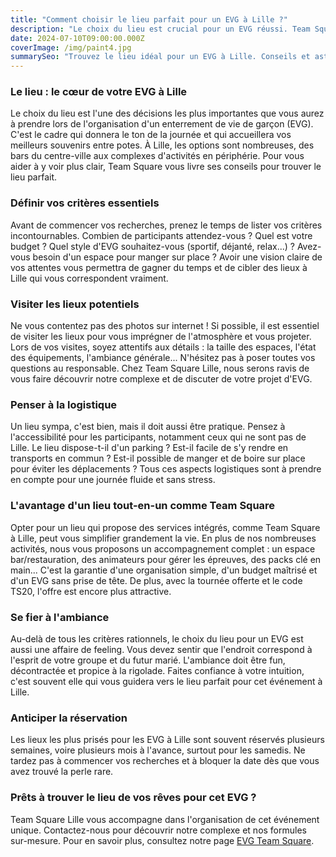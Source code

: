 ```yaml
---
title: "Comment choisir le lieu parfait pour un EVG à Lille ?"
description: "Le choix du lieu est crucial pour un EVG réussi. Team Square Lille vous guide pour trouver l'endroit parfait qui correspond à vos attentes pour cette journée."
date: 2024-07-10T09:00:00.000Z
coverImage: /img/paint4.jpg
summarySeo: "Trouvez le lieu idéal pour un EVG à Lille. Conseils et astuces par Team Square pour un choix sans fausse note et une journée mémorable entre amis."
---
```


### Le lieu : le cœur de votre EVG à Lille

Le choix du lieu est l'une des décisions les plus importantes que vous aurez à prendre lors de l'organisation d'un enterrement de vie de garçon (EVG). C'est le cadre qui donnera le ton de la journée et qui accueillera vos meilleurs souvenirs entre potes. À Lille, les options sont nombreuses, des bars du centre-ville aux complexes d'activités en périphérie. Pour vous aider à y voir plus clair, Team Square vous livre ses conseils pour trouver le lieu parfait.

### Définir vos critères essentiels

Avant de commencer vos recherches, prenez le temps de lister vos critères incontournables. Combien de participants attendez-vous ? Quel est votre budget ? Quel style d'EVG souhaitez-vous (sportif, déjanté, relax...) ? Avez-vous besoin d'un espace pour manger sur place ? Avoir une vision claire de vos attentes vous permettra de gagner du temps et de cibler des lieux à Lille qui vous correspondent vraiment.

### Visiter les lieux potentiels

Ne vous contentez pas des photos sur internet ! Si possible, il est essentiel de visiter les lieux pour vous imprégner de l'atmosphère et vous projeter. Lors de vos visites, soyez attentifs aux détails : la taille des espaces, l'état des équipements, l'ambiance générale... N'hésitez pas à poser toutes vos questions au responsable. Chez Team Square Lille, nous serons ravis de vous faire découvrir notre complexe et de discuter de votre projet d'EVG.

### Penser à la logistique

Un lieu sympa, c'est bien, mais il doit aussi être pratique. Pensez à l'accessibilité pour les participants, notamment ceux qui ne sont pas de Lille. Le lieu dispose-t-il d'un parking ? Est-il facile de s'y rendre en transports en commun ? Est-il possible de manger et de boire sur place pour éviter les déplacements ? Tous ces aspects logistiques sont à prendre en compte pour une journée fluide et sans stress.

### L'avantage d'un lieu tout-en-un comme Team Square

Opter pour un lieu qui propose des services intégrés, comme Team Square à Lille, peut vous simplifier grandement la vie. En plus de nos nombreuses activités, nous vous proposons un accompagnement complet : un espace bar/restauration, des animateurs pour gérer les épreuves, des packs clé en main... C'est la garantie d'une organisation simple, d'un budget maîtrisé et d'un EVG sans prise de tête. De plus, avec la tournée offerte et le code TS20, l'offre est encore plus attractive.

### Se fier à l'ambiance

Au-delà de tous les critères rationnels, le choix du lieu pour un EVG est aussi une affaire de feeling. Vous devez sentir que l'endroit correspond à l'esprit de votre groupe et du futur marié. L'ambiance doit être fun, décontractée et propice à la rigolade. Faites confiance à votre intuition, c'est souvent elle qui vous guidera vers le lieu parfait pour cet événement à Lille.

### Anticiper la réservation

Les lieux les plus prisés pour les EVG à Lille sont souvent réservés plusieurs semaines, voire plusieurs mois à l'avance, surtout pour les samedis. Ne tardez pas à commencer vos recherches et à bloquer la date dès que vous avez trouvé la perle rare.

### Prêts à trouver le lieu de vos rêves pour cet EVG ?

Team Square Lille vous accompagne dans l'organisation de cet événement unique. Contactez-nous pour découvrir notre complexe et nos formules sur-mesure. Pour en savoir plus, consultez notre page [EVG Team Square](https://team-square.fr/packTeamSquare/evg/).
